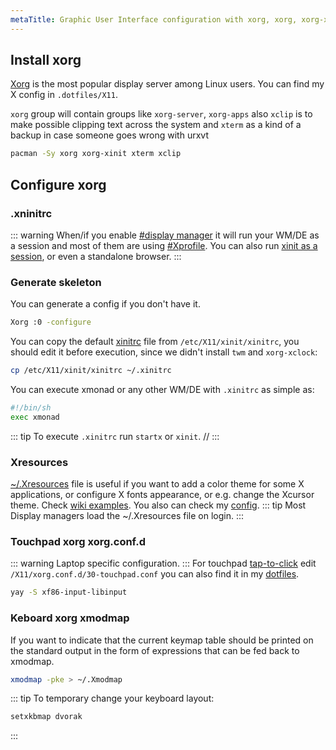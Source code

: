 ```yaml
---
metaTitle: Graphic User Interface configuration with xorg, xorg, xorg-xinit, xorg guide advices, xorg.
---
```


## Install xorg
<a id="xorg"></a>

[Xorg](https://wiki.archlinux.org/index.php/Xorg#General) is the most popular display server among Linux users. You can find my X config in `.dotfiles/X11`.

`xorg` group will contain groups like `xorg-server`, `xorg-apps`
also `xclip` is to make possible clipping text across the system
and `xterm` as a kind of a backup in case someone goes wrong with urxvt
```bash
pacman -Sy xorg xorg-xinit xterm xclip
```

## Configure xorg

### .xninitrc
::: warning
When/if you enable [#display manager](#display-manager) it will run your WM/DE as a session and most of them are using [#Xprofile](#xprofile).
You can also run [xinit as a session](https://wiki.archlinux.org/index.php/Display_manager#Session_configuration), or even a standalone browser.
:::

### Generate skeleton
 You can generate a config if you don't have it.
```sh
Xorg :0 -configure
```
You can copy the default [xinitrc](https://wiki.archlinux.org/index.php/Xinit#xinitrc) file from `/etc/X11/xinit/xinitrc`,
you should edit it before execution, since we didn't install `twm` and `xorg-xclock`:
```bash
cp /etc/X11/xinit/xinitrc ~/.xinitrc
```
You can execute xmonad or any other WM/DE with `.xinitrc` as simple as:
```sh
#!/bin/sh
exec xmonad
```
::: tip
To execute `.xinitrc` run `startx` or `xinit`. //
:::

### Xresources

[~/.Xresources](https://wiki.archlinux.org/index.php/X_resources) file is useful if you want to add a color theme for some X applications, or configure X fonts appearance, or e.g. change the Xcursor theme.
Check [wiki examples](https://wiki.archlinux.org/index.php/Color_output_in_console#Using_X_resources). You also can check my [config](https://github.com/nicholasglazer/dotfiles/blob/master/.Xresources).
::: tip
Most Display managers load the ~/.Xresources file on login.
:::

### Touchpad xorg xorg.conf.d
<a id="touchpad"></a>
::: warning
Laptop specific configuration.
:::
For touchpad [tap-to-click](https://wiki.archlinux.org/index.php/Libinput#Via_Xorg_configuration_file) edit `/X11/xorg.conf.d/30-touchpad.conf` you can also find it in my [dotfiles](https://github.com/NicholasGlazer/dotfiles).

```sh
yay -S xf86-input-libinput
```
### Keboard xorg xmodmap
<a id="keyboard"></a>
If you want to indicate that the current keymap table should be printed on the standard output in the form of expressions that can be fed back to xmodmap.   
```sh
xmodmap -pke > ~/.Xmodmap
```
::: tip
To temporary change your keyboard layout:
```sh
setxkbmap dvorak
```
:::
